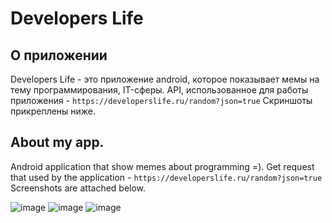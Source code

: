 # Developers Life

## О приложении
Developers Life - это приложение android, которое показывает мемы на тему программирования, IT-сферы.
API, использованное для работы приложения - `https://developerslife.ru/random?json=true`
Скриншоты прикреплены ниже.

## About my app.
Android application that show memes about programming =).
Get request that used by the application - `https://developerslife.ru/random?json=true`
Screenshots are attached below.

![image](https://user-images.githubusercontent.com/64976256/194469831-52a9115d-cb50-40e7-a4d2-3c699c13ec94.png)
![image](https://user-images.githubusercontent.com/64976256/194469860-b8139043-82ea-4a3f-a2e9-0b7704097536.png)
![image](https://user-images.githubusercontent.com/64976256/194469877-c9df856e-2782-4085-a9b5-a7ec88817c44.png)

